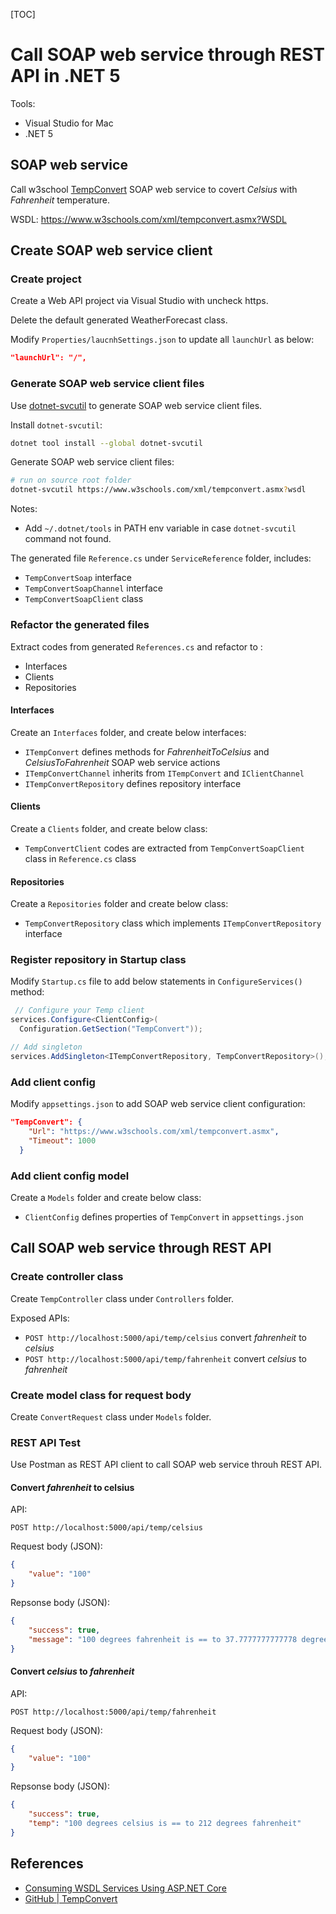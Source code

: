 [TOC]

# Call SOAP web service through REST API in .NET 5



Tools:

- Visual Studio for Mac
- .NET 5





## SOAP web service

Call w3school [TempConvert](https://www.w3schools.com/xml/tempconvert.asmx) SOAP web service to covert *Celsius* with *Fahrenheit* temperature.

WSDL: <https://www.w3schools.com/xml/tempconvert.asmx?WSDL>



## Create SOAP web service client



### Create project

Create a Web API project via Visual Studio with uncheck https.

Delete the default generated WeatherForecast class.

Modify `Properties/laucnhSettings.json` to update all `launchUrl` as below:

```json
"launchUrl": "/",
```



### Generate SOAP web service client files

Use [dotnet-svcutil](https://docs.microsoft.com/en-us/dotnet/core/additional-tools/dotnet-svcutil-guide?tabs=dotnetsvcutil2x) to generate SOAP web service client files.

Install `dotnet-svcutil`:

```bash
dotnet tool install --global dotnet-svcutil
```



Generate SOAP web service client files:

```bash
# run on source root folder
dotnet-svcutil https://www.w3schools.com/xml/tempconvert.asmx?wsdl
```

Notes:

- Add `~/.dotnet/tools` in PATH env variable in case `dotnet-svcutil` command not found.



The generated file `Reference.cs` under `ServiceReference` folder, includes:

- `TempConvertSoap` interface
- `TempConvertSoapChannel` interface
- `TempConvertSoapClient` class



### Refactor the generated files

Extract codes from generated `References.cs` and refactor to :

- Interfaces
- Clients
- Repositories



#### Interfaces

Create an `Interfaces` folder, and create below interfaces:

- `ITempConvert` defines methods for *FahrenheitToCelsius* and *CelsiusToFahrenheit* SOAP web service actions
- `ITempConvertChannel` inherits from `ITempConvert` and `IClientChannel`
- `ITempConvertRepository` defines repository interface



#### Clients

Create a `Clients` folder, and create below class:

- `TempConvertClient` codes are extracted from `TempConvertSoapClient` class in `Reference.cs` class



#### Repositories

Create a `Repositories` folder and create below class:

- `TempConvertRepository` class which implements `ITempConvertRepository` interface



### Register repository in Startup class

Modify `Startup.cs` file to add below statements in `ConfigureServices()` method:

```c#
 // Configure your Temp client
services.Configure<ClientConfig>(
  Configuration.GetSection("TempConvert"));

// Add singleton
services.AddSingleton<ITempConvertRepository, TempConvertRepository>();
```



### Add client config

Modify `appsettings.json` to add SOAP web service client configuration:

```json
"TempConvert": {
    "Url": "https://www.w3schools.com/xml/tempconvert.asmx",
    "Timeout": 1000
  }
```



### Add client config model

Create a `Models` folder and create below class:

- `ClientConfig` defines properties of `TempConvert` in `appsettings.json`



## Call SOAP web service through REST API

### Create controller class

Create `TempController` class under `Controllers` folder.

Exposed APIs:

- `POST http://localhost:5000/api/temp/celsius` convert *fahrenheit* to *celsius*
- `POST http://localhost:5000/api/temp/fahrenheit` convert *celsius* to *fahrenheit*



### Create model class for request body

Create `ConvertRequest` class under `Models` folder. 



### REST API Test

Use Postman as REST API client to call SOAP web service throuh REST API.

#### Convert *fahrenheit* to celsius

API:

`POST http://localhost:5000/api/temp/celsius`



Request body (JSON):

```json
{
    "value": "100"
}
```



Repsonse body (JSON):

```json
{
    "success": true,
    "message": "100 degrees fahrenheit is == to 37.7777777777778 degrees celsius"
}
```



#### Convert *celsius* to *fahrenheit*

API:

`POST http://localhost:5000/api/temp/fahrenheit`



Request body (JSON):

```json
{
    "value": "100"
}
```



Repsonse body (JSON):

```json
{
    "success": true,
    "temp": "100 degrees celsius is == to 212 degrees fahrenheit"
}
```



## References

- [Consuming WSDL Services Using ASP.NET Core](https://medium.com/swlh/consuming-wsdl-services-using-asp-net-core-141fbc77924f)
- [GitHub | TempConvert](https://github.com/NimzyMaina/TempConvert)
